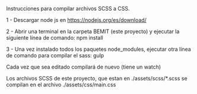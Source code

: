 
Instrucciones para compilar archivos SCSS a CSS.

1 - Descargar node js en https://nodejs.org/es/download/

2 - Abrir una terminal en la carpeta BEMIT (este proyecto) y ejecutar la siguiente línea de comando:
npm install

3 - Una vez instalado todos los paquetes node_modules, 
ejecutar otra línea de comando para compilar el sass: 
gulp


Cada vez que sea editado compilará de nuevo (tiene un watch)

Los archivos SCSS de este proyecto, que estan en ./assets/scss/*.scss
se compilan en el archivo ./assets/css/main.css
